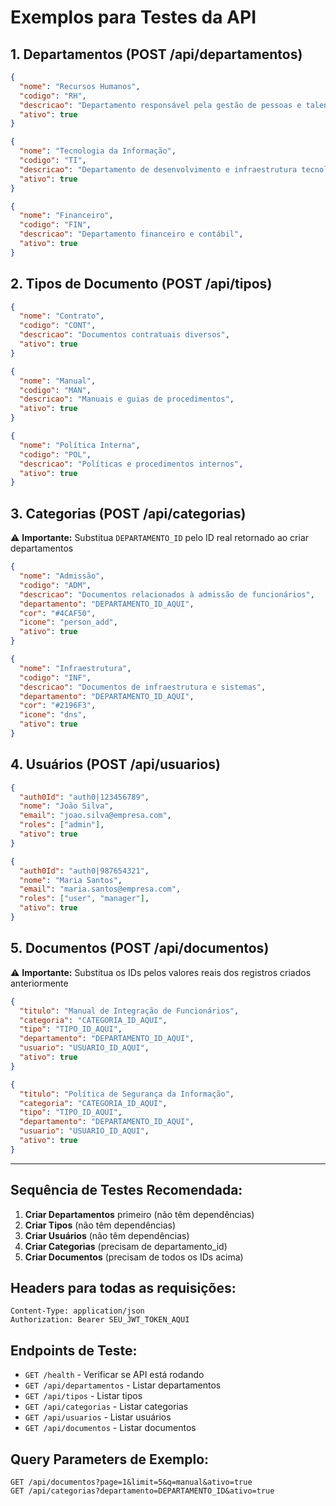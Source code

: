 # Exemplos para Testes da API

## 1. Departamentos (POST /api/departamentos)

```json
{
  "nome": "Recursos Humanos",
  "codigo": "RH", 
  "descricao": "Departamento responsável pela gestão de pessoas e talentos",
  "ativo": true
}
```

```json
{
  "nome": "Tecnologia da Informação",
  "codigo": "TI",
  "descricao": "Departamento de desenvolvimento e infraestrutura tecnológica", 
  "ativo": true
}
```

```json
{
  "nome": "Financeiro",
  "codigo": "FIN",
  "descricao": "Departamento financeiro e contábil",
  "ativo": true
}
```

## 2. Tipos de Documento (POST /api/tipos)

```json
{
  "nome": "Contrato",
  "codigo": "CONT",
  "descricao": "Documentos contratuais diversos",
  "ativo": true
}
```

```json
{
  "nome": "Manual",
  "codigo": "MAN", 
  "descricao": "Manuais e guias de procedimentos",
  "ativo": true
}
```

```json
{
  "nome": "Política Interna",
  "codigo": "POL",
  "descricao": "Políticas e procedimentos internos",
  "ativo": true
}
```

## 3. Categorias (POST /api/categorias)

⚠️ **Importante:** Substitua `DEPARTAMENTO_ID` pelo ID real retornado ao criar departamentos

```json
{
  "nome": "Admissão",
  "codigo": "ADM",
  "descricao": "Documentos relacionados à admissão de funcionários",
  "departamento": "DEPARTAMENTO_ID_AQUI",
  "cor": "#4CAF50",
  "icone": "person_add", 
  "ativo": true
}
```

```json
{
  "nome": "Infraestrutura",
  "codigo": "INF",
  "descricao": "Documentos de infraestrutura e sistemas",
  "departamento": "DEPARTAMENTO_ID_AQUI",
  "cor": "#2196F3",
  "icone": "dns",
  "ativo": true
}
```

## 4. Usuários (POST /api/usuarios)

```json
{
  "auth0Id": "auth0|123456789",
  "nome": "João Silva", 
  "email": "joao.silva@empresa.com",
  "roles": ["admin"],
  "ativo": true
}
```

```json
{
  "auth0Id": "auth0|987654321",
  "nome": "Maria Santos",
  "email": "maria.santos@empresa.com", 
  "roles": ["user", "manager"],
  "ativo": true
}
```

## 5. Documentos (POST /api/documentos)

⚠️ **Importante:** Substitua os IDs pelos valores reais dos registros criados anteriormente

```json
{
  "titulo": "Manual de Integração de Funcionários",
  "categoria": "CATEGORIA_ID_AQUI",
  "tipo": "TIPO_ID_AQUI", 
  "departamento": "DEPARTAMENTO_ID_AQUI",
  "usuario": "USUARIO_ID_AQUI",
  "ativo": true
}
```

```json
{
  "titulo": "Política de Segurança da Informação",
  "categoria": "CATEGORIA_ID_AQUI",
  "tipo": "TIPO_ID_AQUI",
  "departamento": "DEPARTAMENTO_ID_AQUI", 
  "usuario": "USUARIO_ID_AQUI",
  "ativo": true
}
```

---

## Sequência de Testes Recomendada:

1. **Criar Departamentos** primeiro (não têm dependências)
2. **Criar Tipos** (não têm dependências)
3. **Criar Usuários** (não têm dependências)
4. **Criar Categorias** (precisam de departamento_id)
5. **Criar Documentos** (precisam de todos os IDs acima)

## Headers para todas as requisições:

```
Content-Type: application/json
Authorization: Bearer SEU_JWT_TOKEN_AQUI
```

## Endpoints de Teste:

- `GET /health` - Verificar se API está rodando
- `GET /api/departamentos` - Listar departamentos
- `GET /api/tipos` - Listar tipos
- `GET /api/categorias` - Listar categorias
- `GET /api/usuarios` - Listar usuários  
- `GET /api/documentos` - Listar documentos

## Query Parameters de Exemplo:

```
GET /api/documentos?page=1&limit=5&q=manual&ativo=true
GET /api/categorias?departamento=DEPARTAMENTO_ID&ativo=true
```
